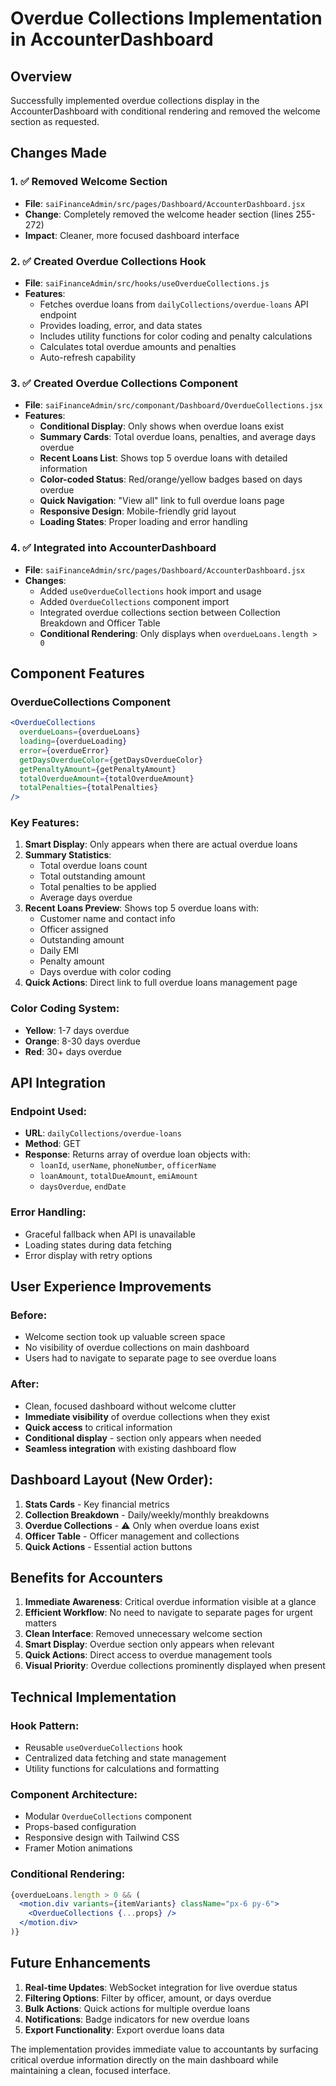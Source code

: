 # Overdue Collections Implementation in AccounterDashboard

## Overview
Successfully implemented overdue collections display in the AccounterDashboard with conditional rendering and removed the welcome section as requested.

## Changes Made

### 1. ✅ Removed Welcome Section
- **File**: `saiFinanceAdmin/src/pages/Dashboard/AccounterDashboard.jsx`
- **Change**: Completely removed the welcome header section (lines 255-272)
- **Impact**: Cleaner, more focused dashboard interface

### 2. ✅ Created Overdue Collections Hook
- **File**: `saiFinanceAdmin/src/hooks/useOverdueCollections.js`
- **Features**:
  - Fetches overdue loans from `dailyCollections/overdue-loans` API endpoint
  - Provides loading, error, and data states
  - Includes utility functions for color coding and penalty calculations
  - Calculates total overdue amounts and penalties
  - Auto-refresh capability

### 3. ✅ Created Overdue Collections Component
- **File**: `saiFinanceAdmin/src/componant/Dashboard/OverdueCollections.jsx`
- **Features**:
  - **Conditional Display**: Only shows when overdue loans exist
  - **Summary Cards**: Total overdue loans, penalties, and average days overdue
  - **Recent Loans List**: Shows top 5 overdue loans with detailed information
  - **Color-coded Status**: Red/orange/yellow badges based on days overdue
  - **Quick Navigation**: "View all" link to full overdue loans page
  - **Responsive Design**: Mobile-friendly grid layout
  - **Loading States**: Proper loading and error handling

### 4. ✅ Integrated into AccounterDashboard
- **File**: `saiFinanceAdmin/src/pages/Dashboard/AccounterDashboard.jsx`
- **Changes**:
  - Added `useOverdueCollections` hook import and usage
  - Added `OverdueCollections` component import
  - Integrated overdue collections section between Collection Breakdown and Officer Table
  - **Conditional Rendering**: Only displays when `overdueLoans.length > 0`

## Component Features

### OverdueCollections Component
```jsx
<OverdueCollections 
  overdueLoans={overdueLoans}
  loading={overdueLoading}
  error={overdueError}
  getDaysOverdueColor={getDaysOverdueColor}
  getPenaltyAmount={getPenaltyAmount}
  totalOverdueAmount={totalOverdueAmount}
  totalPenalties={totalPenalties}
/>
```

### Key Features:
1. **Smart Display**: Only appears when there are actual overdue loans
2. **Summary Statistics**: 
   - Total overdue loans count
   - Total outstanding amount
   - Total penalties to be applied
   - Average days overdue
3. **Recent Loans Preview**: Shows top 5 overdue loans with:
   - Customer name and contact info
   - Officer assigned
   - Outstanding amount
   - Daily EMI
   - Penalty amount
   - Days overdue with color coding
4. **Quick Actions**: Direct link to full overdue loans management page

### Color Coding System:
- **Yellow**: 1-7 days overdue
- **Orange**: 8-30 days overdue  
- **Red**: 30+ days overdue

## API Integration

### Endpoint Used:
- **URL**: `dailyCollections/overdue-loans`
- **Method**: GET
- **Response**: Returns array of overdue loan objects with:
  - `loanId`, `userName`, `phoneNumber`, `officerName`
  - `loanAmount`, `totalDueAmount`, `emiAmount`
  - `daysOverdue`, `endDate`

### Error Handling:
- Graceful fallback when API is unavailable
- Loading states during data fetching
- Error display with retry options

## User Experience Improvements

### Before:
- Welcome section took up valuable screen space
- No visibility of overdue collections on main dashboard
- Users had to navigate to separate page to see overdue loans

### After:
- Clean, focused dashboard without welcome clutter
- **Immediate visibility** of overdue collections when they exist
- **Quick access** to critical information
- **Conditional display** - section only appears when needed
- **Seamless integration** with existing dashboard flow

## Dashboard Layout (New Order):
1. **Stats Cards** - Key financial metrics
2. **Collection Breakdown** - Daily/weekly/monthly breakdowns
3. **Overdue Collections** - ⚠️ Only when overdue loans exist
4. **Officer Table** - Officer management and collections
5. **Quick Actions** - Essential action buttons

## Benefits for Accounters

1. **Immediate Awareness**: Critical overdue information visible at a glance
2. **Efficient Workflow**: No need to navigate to separate pages for urgent matters
3. **Clean Interface**: Removed unnecessary welcome section
4. **Smart Display**: Overdue section only appears when relevant
5. **Quick Actions**: Direct access to overdue management tools
6. **Visual Priority**: Overdue collections prominently displayed when present

## Technical Implementation

### Hook Pattern:
- Reusable `useOverdueCollections` hook
- Centralized data fetching and state management
- Utility functions for calculations and formatting

### Component Architecture:
- Modular `OverdueCollections` component
- Props-based configuration
- Responsive design with Tailwind CSS
- Framer Motion animations

### Conditional Rendering:
```jsx
{overdueLoans.length > 0 && (
  <motion.div variants={itemVariants} className="px-6 py-6">
    <OverdueCollections {...props} />
  </motion.div>
)}
```

## Future Enhancements

1. **Real-time Updates**: WebSocket integration for live overdue status
2. **Filtering Options**: Filter by officer, amount, or days overdue
3. **Bulk Actions**: Quick actions for multiple overdue loans
4. **Notifications**: Badge indicators for new overdue loans
5. **Export Functionality**: Export overdue loans data

The implementation provides immediate value to accountants by surfacing critical overdue information directly on the main dashboard while maintaining a clean, focused interface.
